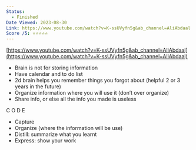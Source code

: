 ```yaml
---
Status:
  - Finished
Date Viewed: 2023-08-30
Link: https://www.youtube.com/watch?v=K-ssUVyfn5g&ab_channel=AliAbdaal
Score /5: ⭐️⭐️⭐️⭐️⭐️
---
```

[https://www.youtube.com/watch?v=K-ssUVyfn5g&ab_channel=AliAbdaal](https://www.youtube.com/watch?v=K-ssUVyfn5g&ab_channel=AliAbdaal)

- Brain is not for storing information
- Have calendar and to do list
- 2d brain helps you remember things you forgot about (helpful 2 or 3 years in the future)
- Organize information where you will use it (don’t over organize)
- Share info, or else all the info you made is useless

C O D E

- Capture
- Organize (where the information will be use)
- Distill: summarize what you learnt
- Express: show your work